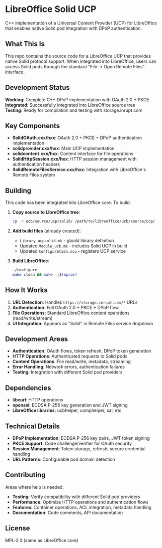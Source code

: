 # LibreOffice Solid UCP

C++ implementation of a Universal Content Provider (UCP) for LibreOffice that enables native Solid pod integration with DPoP authentication.

## What This Is

This repo contains the source code for a LibreOffice UCP that provides native Solid protocol support. When integrated into LibreOffice, users can access Solid pods through the standard "File → Open Remote Files" interface.

## Development Status

**Working**: Complete C++ DPoP implementation with OAuth 2.0 + PKCE  
**Integrated**: Successfully integrated into LibreOffice source tree  
**Testing**: Ready for compilation and testing with storage.inrupt.com  

## Key Components

- **SolidOAuth.cxx/hxx**: OAuth 2.0 + PKCE + DPoP authentication implementation
- **solidprovider.cxx/hxx**: Main UCP implementation 
- **solidcontent.cxx/hxx**: Content interface for file operations
- **SolidHttpSession.cxx/hxx**: HTTP session management with authentication headers
- **SolidRemoteFilesService.cxx/hxx**: Integration with LibreOffice's Remote Files system

## Building

This code has been integrated into LibreOffice core. To build:

1. **Copy source to LibreOffice tree**:
   ```bash
   cp -r ucb/source/ucp/solid/ /path/to/libreoffice/ucb/source/ucp/
   ```

2. **Add build files** (already created):
   - `Library_ucpsolid.mk` - gbuild library definition
   - Updated `Module_ucb.mk` - includes Solid UCP in build
   - Updated `Configuration.xcu` - registers UCP service

3. **Build LibreOffice**:
   ```bash
   ./configure
   make clean && make -j$(nproc)
   ```

## How It Works

1. **URL Detection**: Handles `https://storage.inrupt.com/*` URLs
2. **Authentication**: Full OAuth 2.0 + PKCE + DPoP flow
3. **File Operations**: Standard LibreOffice content operations (read/write/stream)
4. **UI Integration**: Appears as "Solid" in Remote Files service dropdown

## Development Areas

- **Authentication**: OAuth flows, token refresh, DPoP token generation
- **HTTP Operations**: Authenticated requests to Solid pods
- **Content Operations**: File read/write, metadata, streaming
- **Error Handling**: Network errors, authentication failures
- **Testing**: Integration with different Solid pod providers

## Dependencies

- **libcurl**: HTTP operations
- **openssl**: ECDSA P-256 key generation and JWT signing
- **LibreOffice libraries**: ucbhelper, comphelper, sal, etc.

## Technical Details

- **DPoP Implementation**: ECDSA P-256 key pairs, JWT token signing
- **PKCE Support**: Code challenge/verifier for OAuth security
- **Session Management**: Token storage, refresh, secure credential handling
- **URL Patterns**: Configurable pod domain detection

## Contributing

Areas where help is needed:

- **Testing**: Verify compatibility with different Solid pod providers
- **Performance**: Optimize HTTP operations and authentication flows
- **Features**: Container operations, ACL integration, metadata handling
- **Documentation**: Code comments, API documentation

## License

MPL-2.0 (same as LibreOffice core)